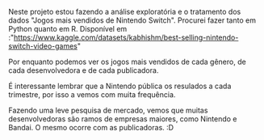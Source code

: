 Neste projeto estou fazendo a análise exploratória e o tratamento dos dados "Jogos mais vendidos de Nintendo Switch". Procurei fazer tanto em Python quanto em R.
Disponível em :"https://www.kaggle.com/datasets/kabhishm/best-selling-nintendo-switch-video-games"

Por enquanto podemos ver os jogos mais vendidos de cada gênero, de cada desenvolvedora e de cada publicadora.

É interessante lembrar que a Nintendo pública os resulados a cada trimestre, por isso a vemos com muita frequência.

Fazendo uma leve pesquisa de mercado, vemos que muitas desenvolvedoras são ramos de empresas maiores, como Nintendo e Bandai. O mesmo ocorre com as publicadoras. :D

